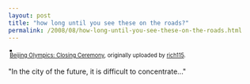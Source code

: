 ```yaml
---
layout: post
title: "how long until you see these on the roads?"
permalink: /2008/08/how-long-until-you-see-these-on-the-roads.html
---
```


<p><style type="text/css">.flickr-photo { border: solid 2px #000000; }.flickr-yourcomment { }.flickr-frame { text-align: left; padding: 3px; }.flickr-caption { font-size: 0.8em; margin-top: 0px; }</style><div class="flickr-frame">	<a href="http://www.flickr.com/photos/richardgiles/2792217755/" title="photo sharing"><img src="https://farm4.static.flickr.com/3024/2792217755_19cf9a7ac5.jpg" class="flickr-photo" alt="" /></a><br />	<span class="flickr-caption"><a href="http://www.flickr.com/photos/richardgiles/2792217755/">Beijing Olympics: Closing Ceremony</a>, originally uploaded by <a href="http://www.flickr.com/people/richardgiles/">rich115</a>.</span></div>				<p class="flickr-yourcomment">	"In the city of the future, it is difficult to concentrate..."</p></p>



